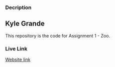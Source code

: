 ### Decription

Kyle Grande
----------
This repository is the code for Assignment 1 - Zoo.
### Live Link
[Website link](https://kylegrande.github.io/assignment-1-zoo/)